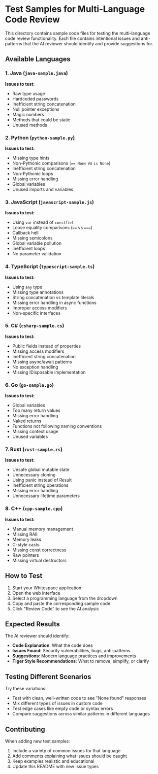 # Test Samples for Multi-Language Code Review

This directory contains sample code files for testing the multi-language code review functionality. Each file contains intentional issues and anti-patterns that the AI reviewer should identify and provide suggestions for.

## Available Languages

### 1. Java (`java-sample.java`)
**Issues to test:**
- Raw type usage
- Hardcoded passwords
- Inefficient string concatenation
- Null pointer exceptions
- Magic numbers
- Methods that could be static
- Unused methods

### 2. Python (`python-sample.py`)
**Issues to test:**
- Missing type hints
- Non-Pythonic comparisons (`== None` vs `is None`)
- Inefficient string concatenation
- Non-Pythonic loops
- Missing error handling
- Global variables
- Unused imports and variables

### 3. JavaScript (`javascript-sample.js`)
**Issues to test:**
- Using `var` instead of `const`/`let`
- Loose equality comparisons (`==` vs `===`)
- Callback hell
- Missing semicolons
- Global variable pollution
- Inefficient loops
- No parameter validation

### 4. TypeScript (`typescript-sample.ts`)
**Issues to test:**
- Using `any` type
- Missing type annotations
- String concatenation vs template literals
- Missing error handling in async functions
- Improper access modifiers
- Non-specific interfaces

### 5. C# (`csharp-sample.cs`)
**Issues to test:**
- Public fields instead of properties
- Missing access modifiers
- Inefficient string concatenation
- Missing async/await patterns
- No exception handling
- Missing IDisposable implementation

### 6. Go (`go-sample.go`)
**Issues to test:**
- Global variables
- Too many return values
- Missing error handling
- Naked returns
- Functions not following naming conventions
- Missing context usage
- Unused variables

### 7. Rust (`rust-sample.rs`)
**Issues to test:**
- Unsafe global mutable state
- Unnecessary cloning
- Using panic instead of Result
- Inefficient string operations
- Missing error handling
- Unnecessary lifetime parameters

### 8. C++ (`cpp-sample.cpp`)
**Issues to test:**
- Manual memory management
- Missing RAII
- Memory leaks
- C-style casts
- Missing const correctness
- Raw pointers
- Missing virtual destructors

## How to Test

1. Start your Whitespace application
2. Open the web interface
3. Select a programming language from the dropdown
4. Copy and paste the corresponding sample code
5. Click "Review Code" to see the AI analysis

## Expected Results

The AI reviewer should identify:
- **Code Explanation**: What the code does
- **Issues Found**: Security vulnerabilities, bugs, anti-patterns
- **Suggestions**: Modern language practices and improvements
- **Tiger Style Recommendations**: What to remove, simplify, or clarify

## Testing Different Scenarios

Try these variations:
- Test with clean, well-written code to see "None found" responses
- Mix different types of issues in custom code
- Test edge cases like empty code or syntax errors
- Compare suggestions across similar patterns in different languages

## Contributing

When adding new test samples:
1. Include a variety of common issues for that language
2. Add comments explaining what issues should be caught
3. Keep examples realistic and educational
4. Update this README with new issue types